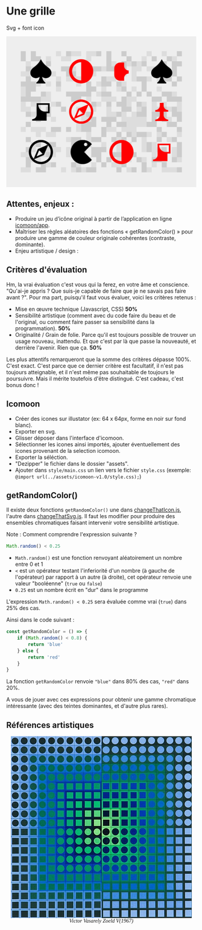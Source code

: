 # Une grille
Svg + font icon

<img src="images/grid-start.png">

## Attentes, enjeux : 
- Produire un jeu d’icône original à partir de l’application en ligne [icomoon/app](https://icomoon.io/app/#/select).
- Maîtriser les règles aléatoires des fonctions « getRandomColor() » pour produire une gamme de couleur originale cohérentes (contraste, dominante).
- Enjeu artistique / design : 

## Critères d'évaluation
Hm, la vrai évaluation c'est vous qui la ferez, en votre âme et conscience. "Qu'ai-je appris ? Que suis-je capable de faire que je ne savais pas faire avant ?". Pour ma part, puisqu'il faut vous évaluer, voici les critères retenus : 
- Mise en œuvre technique (Javascript, CSS) **50%**
- Sensibilité artistique (comment avec du code faire du beau et de l'original, ou comment faire passer sa sensibilité dans la programmation). **50%**
- Originalité / Grain de folie. Parce qu'il est toujours possible de trouver un usage nouveau, inattendu. Et que c'est par là que passe la nouveauté, et derrière l'avenir. Rien que ça. **50%**

Les plus attentifs remarqueront que la somme des critères dépasse 100%. C'est exact. C'est parce que ce dernier critère est facultatif, il n'est pas toujours atteignable, et il n'est même pas souhaitable de toujours le poursuivre. Mais il mérite toutefois d'être distingué. C'est cadeau, c'est bonus donc !


## Icomoon 
- Créer des icones sur illustator (ex: 64 x 64px, forme en noir sur fond blanc).
- Exporter en svg.
- Glisser déposer dans l'interface d'icomoon.
- Sélectionner les icones ainsi importés, ajouter éventuellement des icones provenant de la selection icomoon.
- Exporter la séléction.
- "Dezipper" le fichier dans le dossier "assets".
- Ajouter dans `style/main.css` un lien vers le fichier `style.css` (exemple: `@import url(../assets/icomoon-v1.0/style.css);`)

## getRandomColor()
Il existe deux fonctions `getRandomColor()` une dans [changeThatIcon.js](./grid-start/src/changeThatIcon.js), l'autre dans [changeThatSvg.js](./grid-start/src/changeThatSvg.js). Il faut les modifier pour produire des ensembles chromatiques faisant intervenir votre sensibilité artistique.

Note : 
Comment comprendre l'expression suivante ?
```javascript
Math.random() < 0.25
```
- `Math.random()` est une fonction renvoyant aléatoirement un nombre entre 0 et 1
- `<` est un opérateur testant l'inferiorité d'un nombre (à gauche de l'opérateur) par rapport à un autre (à droite), cet opérateur renvoie une valeur "booléenne" (`true` ou `false`)
- `0.25` est un nombre écrit en "dur" dans le programme

L'expression `Math.random() < 0.25` sera évaluée comme vrai (`true`) dans 25% des cas.

Ainsi dans le code suivant :
```javascript
const getRandomColor = () => {
    if (Math.random() < 0.8) {
        return 'blue'
    } else {
        return 'red'
    }
}
```
La fonction `getRandomColor` renvoie `"blue"` dans 80% des cas, `"red"` dans 20%.

A vous de jouer avec ces expressions pour obtenir une gamme chromatique intéressante (avec des teintes dominantes, et d'autre plus rares). 

## Références artistiques


<div style="display:flex; flex-direction:column; align-items:center; font-family: serif; font-style:italic; ">
    <img src="images/zoeld-v-1967-vasarely.jpg">
    Victor Vasarely  Zoeld V(1967)
<div>